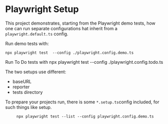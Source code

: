 # Playwright Setup

This project demonstrates, starting from the Playwright demo tests, how one can run separate configurations hat inherit from a `playwright.default.ts` config.

Run demo tests with:

    npx playwright test  --config ./playwright.config.demo.ts

Run To Do tests with
    npx playwright test  --config ./playwright.config.todo.ts

The two setups use different:

* baseURL
* reporter
* tests directory

To prepare your projects run, there is some `*.setup.ts`config included, for such things like setup.

         npx playwright test --list --config playwright.config.demo.ts
